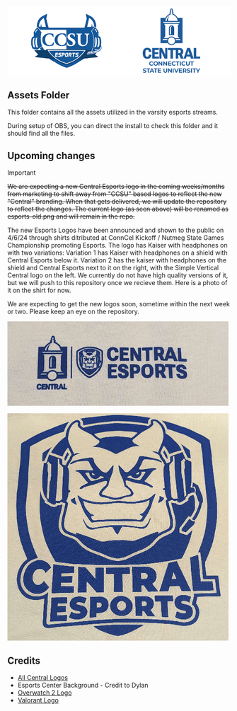 ![Esports Logo](esports.png)
## Assets Folder
This folder contains all the assets utilized in the varsity esports streams.

During setup of OBS, you can direct the install to check this folder and it should find all the files.

## Upcoming changes
> [!IMPORTANT]
> ~~We are expecting a new Central Esports logo in the coming weeks/months from marketing to shift away from "CCSU" based logos to reflect the new "Central" branding. When that gets delivered, we will update the repository to reflect the changes. The current logo (as seen above) will be renamed as esports-old.png and will remain in the repo.~~
> 
> The new Esports Logos have been announced and shown to the public on 4/6/24 through shirts ditributed at ConnCel Kickoff / Nutmeg State Games Championship promoting Esports. The logo has Kaiser with headphones on with two variations: Variation 1 has Kaiser with headphones on a shield with Central Esports below it. Variation 2 has the kaiser with headphones on the shield and Central Esports next to it on the right, with the Simple Vertical Central logo on the left. We currently do not have high quality versions of it, but we will push to this repository once we recieve them. Here is a photo of it on the shirt for now.
>
> We are expecting to get the new logos soon, sometime within the next week or two. Please keep an eye on the repository.

![New leak Front](/Assets/Upcoming/Front.png)

![New leak back](/Assets/Upcoming/Back.png)

## Credits
- [All Central Logos](https://www.ccsu.edu/mc/brand-resources)
- Esports Center Background - Credit to Dylan
- [Overwatch 2 Logo](https://overwatch.blizzard.com/en-us/)
- [Valorant Logo](https://playvalorant.com/en-us/)
